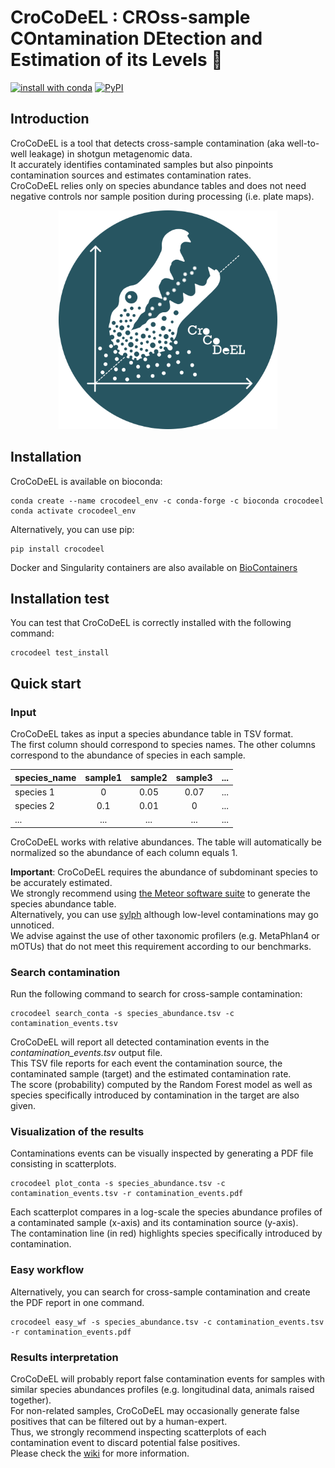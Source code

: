 #  CroCoDeEL : **CRO**ss-sample **CO**ntamination **DE**tection and **E**stimation of its **L**evels 🐊

[![install with conda](https://img.shields.io/conda/vn/bioconda/crocodeel?color=green&label=bioconda%2Fcrocodeel&logo=anaconda)](https://anaconda.org/bioconda/crocodeel)
[![PyPI](https://img.shields.io/pypi/v/crocodeel?label=pypi%20package)](https://pypi.org/project/crocodeel/)

## Introduction

CroCoDeEL is a tool that detects cross-sample contamination (aka well-to-well leakage) in shotgun metagenomic data.\
It accurately identifies contaminated samples but also pinpoints contamination sources and estimates contamination rates.\
CroCoDeEL relies only on species abundance tables and does not need negative controls nor sample position during processing (i.e. plate maps).

<p align="center">
  <img src="docs/logos/logo.webp" width="350" height="350" alt="logo">
</p>

## Installation

CroCoDeEL is available on bioconda:
```
conda create --name crocodeel_env -c conda-forge -c bioconda crocodeel
conda activate crocodeel_env
```

Alternatively, you can use pip:
```
pip install crocodeel
```

Docker and Singularity containers are also available on [BioContainers](https://biocontainers.pro/tools/crocodeel)

## Installation test

You can test that CroCoDeEL is correctly installed with the following command:
```
crocodeel test_install
```

## Quick start
### Input
CroCoDeEL takes as input a species abundance table in TSV format.\
The first column should correspond to species names. The other columns correspond to the abundance of species in each sample.

|   species_name  | sample1 | sample2 | sample3 |    ...   | 
|:----------------|:-------:|:-------:|:-------:|:--------:| 
| species 1       |   0     |  0.05   |   0.07  |    ...   | 
| species 2       |   0.1   |  0.01   |   0     |    ...   | 
|       ...       |   ...   |   ...   |   ...   |    ...   | 

CroCoDeEL works with relative abundances.
The table will automatically be normalized so the abundance of each column equals 1.

**Important**: CroCoDeEL requires the abundance of subdominant species to be accurately estimated.\
We strongly recommend using [the Meteor software suite](https://github.com/metagenopolis/meteor) to generate the species abundance table.\
Alternatively, you can use [sylph](https://github.com/bluenote-1577/sylph) although low-level contaminations may go unnoticed.\
We advise against the use of other taxonomic profilers (e.g. MetaPhlan4 or mOTUs) that do not meet this requirement according to our benchmarks.

### Search contamination
Run the following command to search for cross-sample contamination:
```
crocodeel search_conta -s species_abundance.tsv -c contamination_events.tsv
```
CroCoDeEL will report all detected contamination events in the _contamination_events.tsv_ output file.\
This TSV file reports for each event the contamination source, the contaminated sample (target) and the estimated contamination rate.\
The score (probability) computed by the Random Forest model as well as species specifically introduced by contamination in the target are also given.

### Visualization of the results
Contaminations events can be visually inspected by generating a PDF file consisting in scatterplots.
```
crocodeel plot_conta -s species_abundance.tsv -c contamination_events.tsv -r contamination_events.pdf
```
Each scatterplot compares in a log-scale the species abundance profiles of a contaminated sample (x-axis) and its contamination source (y-axis).\
The contamination line (in red) highlights species specifically introduced by contamination.

### Easy workflow
Alternatively, you can search for cross-sample contamination and create the PDF report in one command.
```
crocodeel easy_wf -s species_abundance.tsv -c contamination_events.tsv -r contamination_events.pdf
```

### Results interpretation
CroCoDeEL will probably report false contamination events for samples with similar species abundances profiles (e.g. longitudinal data, animals raised together).\
For non-related samples, CroCoDeEL may occasionally generate false positives that can be filtered out by a human-expert.\
Thus, we strongly recommend inspecting scatterplots of each contamination event to discard potential false positives.\
Please check the [wiki](https://github.com/metagenopolis/CroCoDeEL/wiki) for more information.
